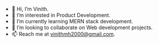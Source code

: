 - 👋 Hi, I’m Vinith.
- 👀 I’m interested in Product Development.
- 🌱 I’m currently learning MERN stack development.
- 💞️ I’m looking to collaborate on Web development projects.
- 📫 Reach me at vinithmh2000@gmail.com.

<!---
vinithmh/vinithmh is a ✨ special ✨ repository because its `README.md` (this file) appears on your GitHub profile.
You can click the Preview link to take a look at your changes.
--->
